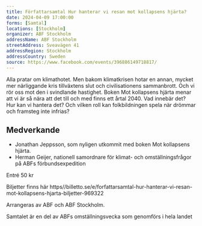 ```yaml
---
title: Författarsamtal Hur hanterar vi resan mot kollapsens hjärta?
date: 2024-04-09 17:00:00
forms: [Samtal]
locations: [Stockholm]
organizer: ABF Stockholm
addressName: ABF Stockholm
streetAddress: Sveavägen 41
addressRegion: Stockholm
addressCountry: Sweden
source: https://www.facebook.com/events/396886149718817/
---
```

Alla pratar om klimathotet. Men bakom klimatkrisen hotar en annan, mycket mer närliggande kris tillväxtens slut och civilisationens sammanbrott. Och vi rör oss mot den i svindlande hastighet. Boken Mot kollapsens hjärta menar att vi är så nära att det till och med finns ett årtal 2040.  Vad innebär det? Hur kan vi hantera det? Och vilken roll kan folkbildningen spela när drömmar och framsteg inte infrias?

## Medverkande
- Jonathan Jeppsson, som nyligen utkommit med boken Mot kollapsens hjärta.
- Herman Geijer, nationell samordnare för klimat- och omställningsfrågor på ABFs förbundsexpedition

Entré 50 kr

Biljetter finns här https//billetto.se/e/forfattarsamtal-hur-hanterar-vi-resan-mot-kollapsens-hjarta-biljetter-969322

Arrangeras av ABF och ABF Stockholm. 

Samtalet är en del av ABFs omställningsvecka som genomförs i hela landet